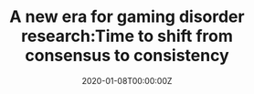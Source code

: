 ---
# abstract: 
author_notes:
- University of Tasmania, Launceston, Australia
- Nottingham Trent University, Nottingham, United Kingdom
authors:
- admin
- Mark D. Griffiths
date: "2020-01-08T00:00:00Z"
doi: "10.1016/j.addbeh.2019.106059"
featured: false
image:
#  caption: 'Image credit: [**Elsevier Ltd. **](https://ars.els-cdn.com/content/image/X03064603.jpg)'
  focal_point: ""
  preview_only: true
publication: Addictive Behaviors
#publication_short: In *ICW*
publication_types:
- "2"
publishDate: "2020-01-08T00:00:00Z"
#slides: example
#summary: xxx
tags: [Journal Article]
title: A new era for gaming disorder research:Time to shift from consensus to consistency
url_code: ""
url_dataset: ""
url_pdf: ""
url_poster: ""
url_project: ""
url_slides: ""
url_source: ""
url_video: ""
---
